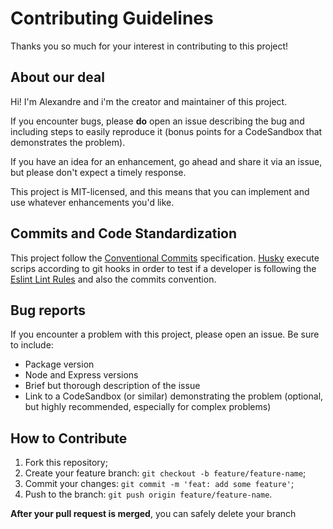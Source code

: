 # Contributing Guidelines

Thanks you so much for your interest in contributing to this project!

## About our deal

Hi! I'm Alexandre and i'm the creator and maintainer of this project.

If you encounter bugs, please **do** open an issue describing the bug and including steps to easily reproduce it (bonus points for a CodeSandbox that demonstrates the problem).

If you have an idea for an enhancement, go ahead and share it via an issue, but please don't expect a timely response.

This project is MIT-licensed, and this means that you can implement and use whatever enhancements you'd like.

## Commits and Code Standardization

This project follow the [Conventional Commits](https://www.conventionalcommits.org/en/v1.0.0/) specification. [Husky](https://github.com/typicode/husky) execute scrips according to git hooks in order to test if a developer is following the [Eslint Lint Rules](https://github.com/monteiro-alexandre/move-it/blob/master/.eslintrc.js) and also the commits convention.

## Bug reports

If you encounter a problem with this project, please open an issue. Be sure to include:

- Package version
- Node and Express versions
- Brief but thorough description of the issue
- Link to a CodeSandbox (or similar) demonstrating the problem (optional, but highly recommended, especially for complex problems)

## How to Contribute

1. Fork this repository;
2. Create your feature branch: `git checkout -b feature/feature-name`;
3. Commit your changes: `git commit -m 'feat: add some feature'`;
4. Push to the branch: `git push origin feature/feature-name`.

**After your pull request is merged**, you can safely delete your branch